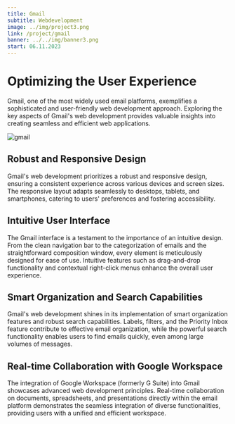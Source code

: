 ```yaml
---
title: Gmail
subtitle: Webdevelopment
image: ../img/project3.png 
link: /project/gmail
banner: ../../img/banner3.png
start: 06.11.2023
---
```



# Optimizing the User Experience

Gmail, one of the most widely used email platforms, exemplifies a sophisticated and user-friendly web development approach. Exploring the key aspects of Gmail's web development provides valuable insights into creating seamless and efficient web applications.

![gmail](../../img/gmail1.png)

## Robust and Responsive Design

Gmail's web development prioritizes a robust and responsive design, ensuring a consistent experience across various devices and screen sizes. The responsive layout adapts seamlessly to desktops, tablets, and smartphones, catering to users' preferences and fostering accessibility.

## Intuitive User Interface

The Gmail interface is a testament to the importance of an intuitive design. From the clean navigation bar to the categorization of emails and the straightforward composition window, every element is meticulously designed for ease of use. Intuitive features such as drag-and-drop functionality and contextual right-click menus enhance the overall user experience.

## Smart Organization and Search Capabilities

Gmail's web development shines in its implementation of smart organization features and robust search capabilities. Labels, filters, and the Priority Inbox feature contribute to effective email organization, while the powerful search functionality enables users to find emails quickly, even among large volumes of messages.

## Real-time Collaboration with Google Workspace

The integration of Google Workspace (formerly G Suite) into Gmail showcases advanced web development principles. Real-time collaboration on documents, spreadsheets, and presentations directly within the email platform demonstrates the seamless integration of diverse functionalities, providing users with a unified and efficient workspace.

